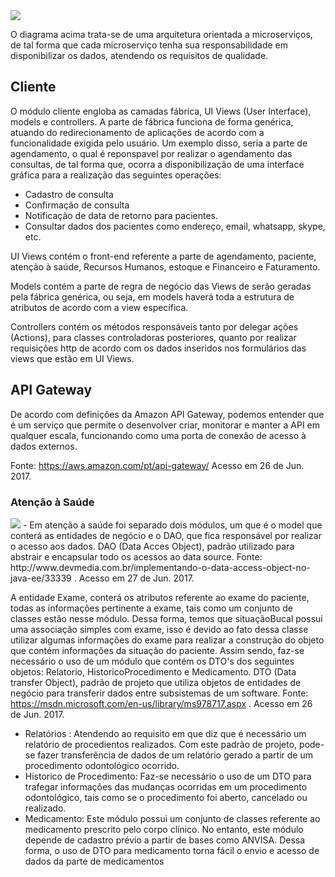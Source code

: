 <img src="complemento_modulos.png">

O diagrama acima trata-se de uma arquitetura orientada a microserviços, de tal forma que cada microserviço tenha sua responsabilidade em disponibilizar os dados, atendendo os requisitos de qualidade.

## Cliente
O módulo cliente engloba as camadas fábrica, UI Views (User Interface), models e controllers.
A parte de fábrica funciona de forma genérica, atuando do redirecionamento de aplicações de acordo com a funcionalidade exigida pelo usuário. Um exemplo disso, seria a parte de agendamento, o qual é reponspavel por realizar o agendamento das consultas, de tal forma que, ocorra a disponibilização de uma interface gráfica para a realização das seguintes operações:
- Cadastro de consulta
- Confirmação de consulta
- Notificação de data de retorno para pacientes.
- Consultar dados dos pacientes como endereço, email, whatsapp, skype, etc.

UI Views contém o front-end referente a parte de agendamento, paciente, atenção à saúde, Recursos Humanos, estoque e Financeiro e Faturamento.

Models contém a parte de regra de negócio das Views de serão geradas pela fábrica genérica, ou seja, em models haverá toda a estrutura de atributos de acordo com a view específica.

Controllers contém os métodos responsáveis tanto por delegar ações (Actions), para classes controladoras posteriores, quanto por realizar requisições http de acordo com os dados inseridos nos formulários das views que estão em UI Views.

## API Gateway

De acordo com definições da Amazon API Gateway, podemos entender que é um serviço que permite o desenvolver criar, monitorar e manter a API em qualquer escala, funcionando como uma porta de conexão de acesso à dados externos.

Fonte: https://aws.amazon.com/pt/api-gateway/ Acesso em 26 de Jun. 2017. 

### Atenção à Saúde
<img src="especificacao_atencaosaude.png">
- Em atenção a saúde foi separado dois módulos, um que é o model que conterá as entidades de negócio e o DAO, que fica responsável por realizar o acesso aos dados. DAO (Data Acces Object), padrão utilizado para abstrair e encapsular todo os acessos ao data source. Fonte:
http://www.devmedia.com.br/implementando-o-data-access-object-no-java-ee/33339 . Acesso em 27 de Jun. 2017.

A entidade Exame, conterá os atributos referente ao exame do paciente, todas as informações pertinente a exame, tais como um conjunto de classes estão nesse módulo. Dessa forma, temos que situaçãoBucal possui uma associação simples com exame, isso é devido ao fato dessa classe utilizar algumas informações do exame para realizar a construção do objeto que contém informações da situação do paciente.
Assim sendo, faz-se necessário o uso de um módulo que contém os DTO's dos seguintes objetos: Relatorio, HistoricoProcedimento e Medicamento. DTO (Data transfer Object), padrão de projeto que utiliza objetos de entidades de negócio para transferir dados entre subsistemas de um software. Fonte: https://msdn.microsoft.com/en-us/library/ms978717.aspx . Acesso em 26 de Jun. 2017.

- Relatórios : Atendendo ao requisito em que diz que é necessário um relatório de procedientos realizados. Com este padrão de projeto, pode-se fazer transferência de dados de um relatório gerado a partir de um procedimento odontológico ocorrido.
- Historico de Procedimento: Faz-se necessário o uso de um DTO para trafegar informações das mudanças ocorridas em um procedimento odontológico, tais como se o procedimento foi aberto, cancelado ou realizado.
- Medicamento: Este módulo possui um conjunto de classes referente ao medicamento prescrito pelo corpo clínico. No entanto, este módulo depende de cadastro prévio a partir de bases como ANVISA. Dessa forma, o uso de DTO para medicamento torna fácil o envio e acesso de dados da parte de medicamentos
